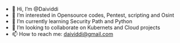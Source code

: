 - 👋 Hi, I’m @Daividdi
- 👀 I’m interested in Opensource codes, Pentest, scripting and Osint
- 🌱 I’m currently learning Security Path and Python
- 💞️ I’m looking to collaborate on Kubernets and Cloud projects
- 📫 How to reach me: daividdi@gmail.com

<!---
Daividdi/Daividdi is a ✨ special ✨ repository because its `README.md` (this file) appears on your GitHub profile.
You can click the Preview link to take a look at your changes.
--->
